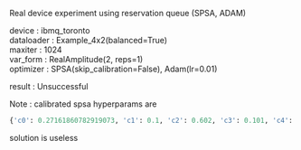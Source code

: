 Real device experiment using reservation queue (SPSA, ADAM)<br>

device : ibmq_toronto<br>
dataloader : Example_4x2(balanced=True)<br>
maxiter : 1024<br>
var_form : RealAmplitude(2, reps=1)<br>
optimizer : SPSA(skip_calibration=False), Adam(lr=0.01)<br>

result : Unsuccessful<br>

Note : calibrated spsa hyperparams are 
```python
{'c0': 0.27161860782919073, 'c1': 0.1, 'c2': 0.602, 'c3': 0.101, 'c4': 0}
```
solution is useless